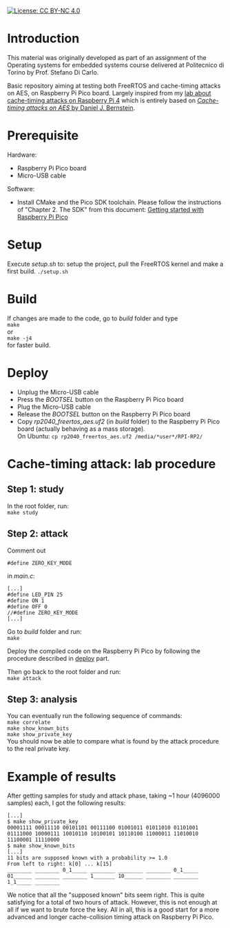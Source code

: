 [![License: CC BY-NC 4.0](https://img.shields.io/badge/License-CC%20BY--NC%204.0-lightgrey.svg)](http://creativecommons.org/licenses/by-nc/4.0/)

# Introduction
This material was originally developed as part of an assignment of the Operating systems for embedded systems course delivered at Politecnico di Torino by Prof. Stefano Di Carlo.

Basic repository aiming at testing both FreeRTOS and cache-timing attacks on AES, on Raspberry Pi Pico board.
Largely inspired from my [lab about cache-timing attacks on Raspberry Pi 4](https://github.com/marius-hel/aes-cache-timing-attack-pi4) which is entirely based on [*Cache-timing attacks on AES* by Daniel J. Bernstein](https://cr.yp.to/antiforgery/cachetiming-20050414.pdf).

# Prerequisite
Hardware:
- Raspberry Pi Pico board
- Micro-USB cable

Software:
- Install CMake and the Pico SDK toolchain. Please follow the instructions of "Chapter 2. The SDK" from this document: [Getting started with Raspberry Pi Pico](https://datasheets.raspberrypi.com/pico/getting-started-with-pico.pdf)

# Setup
Execute *setup.sh* to: setup the project, pull the FreeRTOS kernel and make a first build.
`./setup.sh`

# Build
If changes are made to the code, go to *build* folder and type <br>
`make`<br>
or<br>
`make -j4`<br>
for faster build.

# Deploy
- Unplug the Micro-USB cable
- Press the *BOOTSEL* button on the Raspberry Pi Pico board
- Plug the Micro-USB cable
- Release the *BOOTSEL* button on the Raspberry Pi Pico board
- Copy *rp2040_freertos_aes.uf2* (in *build* folder) to the Raspberry Pi Pico board (actually behaving as a mass storage). <br>
On Ubuntu: `cp rp2040_freertos_aes.uf2 /media/*user*/RPI-RP2/`

# Cache-timing attack: lab procedure

## Step 1: study
In the root folder, run:<br>
`make study`<br>

## Step 2: attack
Comment out
```
#define ZERO_KEY_MODE
```
in *main.c*:
```
[...]
#define LED_PIN 25
#define ON 1
#define OFF 0
//#define ZERO_KEY_MODE
[...]
```
Go to *build* folder and run:<br>
`make`<br>

Deploy the compiled code on the Raspberry Pi Pico by following the procedure described in [deploy](#Deploy) part.

Then go back to the root folder and run:<br>
`make attack`<br>

## Step 3: analysis

You can eventually run the following sequence of commands:<br>
`make correlate`<br>
`make show_known_bits`<br>
`make show_private_key`<br>
You should now be able to compare what is found by the attack procedure to the real private key.

# Example of results

After getting samples for study and attack phase, taking ~1 hour (4096000 samples) each, I got the following results:
```
[...]
$ make show_private_key
00001111 00011110 00101101 00111100 01001011 01011010 01101001 01111000 10000111 10010110 10100101 10110100 11000011 11010010 11100001 11110000 
$ make show_known_bits 
[...]
11 bits are supposed known with a probability >= 1.0
From left to right: k[0] ... k[15] 
________ ________ 0_1_____ ________ ________ ________ 0_1_____ 01______ ________ ________ 1_______ 10______ ________ ________ 1_1_____ ________ 
```
We notice that all the "supposed known" bits seem right. This is quite satisfying for a total of two hours of attack. However, this is not enough at all if we want to brute force the key. All in all, this is a good start for a more advanced and longer cache-collision timing attack on Raspberry Pi Pico.